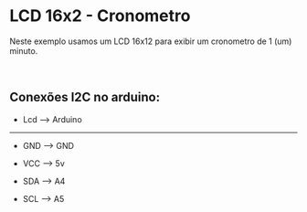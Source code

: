 <h1>LCD 16x2 - Cronometro</h1>

<p>
Neste exemplo usamos um LCD 16x12 para exibir um cronometro de 1 (um) minuto.
</p>

<div></br>
<h2>Conexões I2C no arduino:</h2>

- Lcd --> Arduino
___
 
- GND --> GND

- VCC --> 5v

- SDA --> A4

- SCL --> A5
</div>